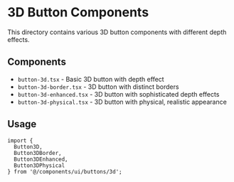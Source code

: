 # 3D Button Components

This directory contains various 3D button components with different depth effects.

## Components

- `button-3d.tsx` - Basic 3D button with depth effect
- `button-3d-border.tsx` - 3D button with distinct borders
- `button-3d-enhanced.tsx` - 3D button with sophisticated depth effects
- `button-3d-physical.tsx` - 3D button with physical, realistic appearance

## Usage

```tsx
import {
  Button3D,
  Button3DBorder,
  Button3DEnhanced,
  Button3DPhysical
} from '@/components/ui/buttons/3d';
```